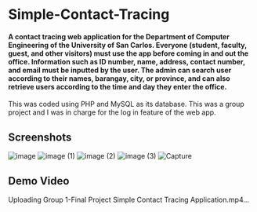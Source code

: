 # Simple-Contact-Tracing

#### A contact tracing web application for the Department of Computer Engineering of the University of San Carlos. Everyone (student, faculty, guest, and other visitors) must use the app before coming in and out the office. Information such as ID number, name, address, contact number, and email must be inputted by the user. The admin can search user according to their names, barangay, city, or province, and can also retrieve users according to the time and day they enter the office.

This was coded using PHP and MySQL as its database. This was a group project and I was in charge for the log in feature of the web app.

## Screenshots
![image](https://user-images.githubusercontent.com/123933314/215923769-4f197b43-9d9c-4bc3-bf72-50dba3a64bd7.png)
![image (1)](https://user-images.githubusercontent.com/123933314/215923782-8311821e-2ea0-4f6d-88cb-f420813fea17.png)
![image (2)](https://user-images.githubusercontent.com/123933314/215923790-1ede99c4-dd3f-4d25-a939-1f87680e84f6.png)
![image (3)](https://user-images.githubusercontent.com/123933314/215923797-483fe64e-efb6-4806-9a35-f7013b17efcb.png)
![Capture](https://user-images.githubusercontent.com/123933314/215924469-182af91d-5897-46e1-9e97-23db1f9b4ab1.JPG)

## Demo Video
Uploading Group 1-Final Project Simple Contact Tracing Application.mp4…

